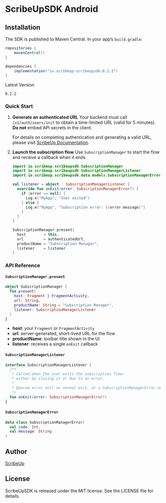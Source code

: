 # ScribeUpSDK Android

## Installation

The SDK is published to Maven Central. In your app’s `build.gradle`:

```gradle
repositories {
    mavenCentral()
}

dependencies {
    implementation("io.scribeup:scribeupsdk:0.2.2")
}
```

Latest Version
```
0.2.2
```

### Quick Start

1. **Generate an authenticated URL**
   Your backend must call `/v1/auth/users/init` to obtain a time-limited URL (valid for 5 minutes). **Do not** embed API secrets in the client.

   For details on completing authentication and generating a valid URL, please visit [ScribeUp Documentation](https://docs.scribeup.io).

2. **Launch the subscription flow**
   Use `SubscriptionManager` to start the flow and receive a callback when it ends

   ```kotlin
   import io.scribeup.scribeupsdk.SubscriptionManager
   import io.scribeup.scribeupsdk.SubscriptionManagerListener
   import io.scribeup.scribeupsdk.data.models.SubscriptionManagerError

   val listener = object : SubscriptionManagerListener {
     override fun onExit(error: SubscriptionManagerError?) {
       if (error == null) {
         Log.e("MyApp", "User exited")
       } else {
         Log.e("MyApp", "Subscription error: ${error.message}")
       }
     }
   }

   SubscriptionManager.present(
     host        = this,
     url         = authenticatedUrl,
     productName = "Subscription Manager",
     listener    = listener
   )
   ```


### API Reference

#### `SubscriptionManager.present`

```kotlin
object SubscriptionManager {
  fun present(
    host: Fragment | FragmentActivity,
    url: String,
    productName: String = "Subscription Manager",
    listener: SubscriptionManagerListener
  )
}
```

- **host**: your `Fragment` or `FragmentActivity`
- **url**: server-generated, short-lived URL for the flow
- **productName**: toolbar title shown in the UI
- **listener**: receives a single `onExit` callback

#### `SubscriptionManagerListener`

```kotlin
interface SubscriptionManagerListener {
  /**
   * Called when the user exits the subscription flow—
   * either by closing it or due to an error.
   *
   * @param error null on normal exit, or a SubscriptionManagerError on failure
   */
  fun onExit(error: SubscriptionManagerError?)
}
```

#### `SubscriptionManagerError`

```kotlin
data class SubscriptionManagerError(
  val code: Int,
  val message: String
)
```

## Author

[ScribeUp](https://scribeup.io)

## License
ScribeUpSDK is released under the MIT license. See the LICENSE file for details.
